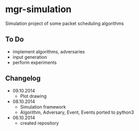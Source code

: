 mgr-simulation
=======

Simulation project of some packet scheduling algorithms

To Do
-----

* implement algorithms, adversaries
* input generation
* perform experiments

Changelog
---------

* 09.10.2014
  * Plot drawing
* 08.10.2014
  * Simulation framework
  * Algorithm, Adversary, Event, Events ported to python3
* 06.10.2014
  * created repository
